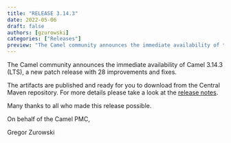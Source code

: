 ```yaml
---
title: "RELEASE 3.14.3"
date: 2022-05-06
draft: false
authors: [gzurowski]
categories: ["Releases"]
preview: "The Camel community announces the immediate availability of the new Camel 3.14.3 LTS release"
---
```



The Camel community announces the immediate availability of Camel 3.14.3 (LTS), a new patch release with 28 improvements and fixes.

The artifacts are published and ready for you to download from the Central Maven repository. For more details please take a look at the [release notes](/releases/release-3.14.3/).

Many thanks to all who made this release possible.

On behalf of the Camel PMC,

Gregor Zurowski
